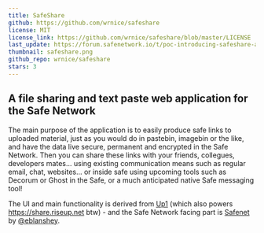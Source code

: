 ```yaml
---
title: SafeShare
github: https://github.com/wrnice/safeshare
license: MIT
license_link: https://github.com/wrnice/safeshare/blob/master/LICENSE
last_update: https://forum.safenetwork.io/t/poc-introducing-safeshare-a-file-sharing-and-pasting-webapp/9486/20
thumbnail: safeshare.png
github_repo: wrnice/safeshare
stars: 3
---
```


## A file sharing and text paste web application for the Safe Network

The main purpose of the application is to easily produce safe links to uploaded material, just as you would do in pastebin, imagebin or the like, and have the data live secure, permanent and encrypted in the Safe Network. Then you can share these links with your friends, collegues, developers mates... using existing communication means such as regular email, chat, websites... or inside safe using upcoming tools such as Decorum or Ghost in the Safe, or a much anticipated native Safe messaging tool!

The UI and main functionality is derived from [Up1](https://github.com/Upload/Up1) (which also powers <https://share.riseup.net> btw) - and the Safe Network facing part is [Safenet](https://github.com/eblanshey/safenet) by [@eblanshey](https://forum.safenetwork.io/users/eblanshey).
